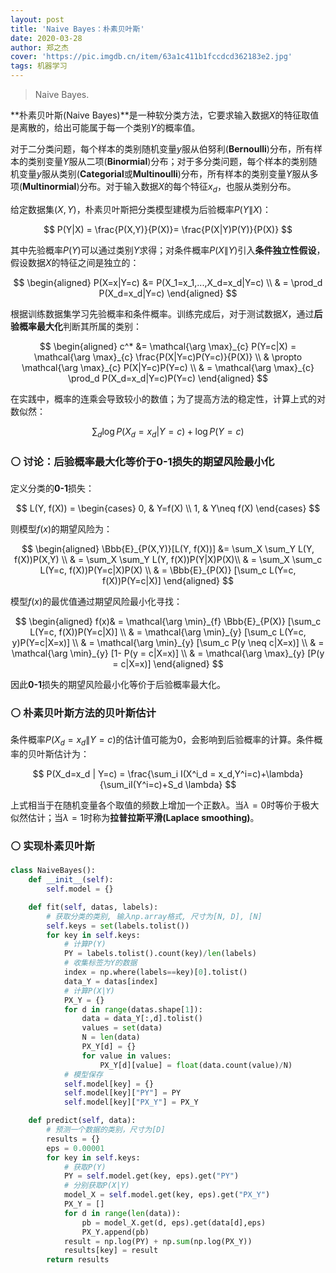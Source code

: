 ```yaml
---
layout: post
title: 'Naive Bayes：朴素贝叶斯'
date: 2020-03-28
author: 郑之杰
cover: 'https://pic.imgdb.cn/item/63a1c411b1fccdcd362183e2.jpg'
tags: 机器学习
---
```


> Naive Bayes.

**朴素贝叶斯(Naive Bayes)**是一种软分类方法，它要求输入数据$X$的特征取值是离散的，给出可能属于每一个类别$Y$的概率值。

对于二分类问题，每个样本的类别随机变量$y$服从伯努利(**Bernoulli**)分布，所有样本的类别变量$Y$服从二项(**Binormial**)分布；对于多分类问题，每个样本的类别随机变量$y$服从类别(**Categorial**或**Multinoulli**)分布，所有样本的类别变量$Y$服从多项(**Multinormial**)分布。对于输入数据$X$的每个特征$x_d$，也服从类别分布。

给定数据集$(X,Y)$，朴素贝叶斯把分类模型建模为后验概率$P(Y\|X)$：

$$ P(Y|X) = \frac{P(X,Y)}{P(X)}= \frac{P(X|Y)P(Y)}{P(X)} $$

其中先验概率$P(Y)$可以通过类别$Y$求得；对条件概率$P(X\|Y)$引入**条件独立性假设**，假设数据$X$的特征之间是独立的：

$$ \begin{aligned} P(X=x|Y=c) &= P(X_1=x_1,...,X_d=x_d|Y=c) \\ & = \prod_d P(X_d=x_d|Y=c) \end{aligned} $$

根据训练数据集学习先验概率和条件概率。训练完成后，对于测试数据$X$，通过**后验概率最大化**判断其所属的类别：

$$ \begin{aligned} c^* &= \mathcal{\arg \max}_{c} P(Y=c|X) = \mathcal{\arg \max}_{c} \frac{P(X|Y=c)P(Y=c)}{P(X)} \\ & \propto  \mathcal{\arg \max}_{c} P(X|Y=c)P(Y=c) \\ & =  \mathcal{\arg \max}_{c} \prod_d P(X_d=x_d|Y=c)P(Y=c) \end{aligned} $$

在实践中，概率的连乘会导致较小的数值；为了提高方法的稳定性，计算上式的对数似然：

$$ \sum_d \log P(X_d=x_d|Y=c) + \log P(Y=c) $$

### ⚪ 讨论：后验概率最大化等价于0-1损失的期望风险最小化

定义分类的**0-1**损失：

$$ L(Y, f(X)) = \begin{cases} 0, & Y=f(X) \\ 1, & Y\neq f(X) \end{cases} $$

则模型$f(x)$的期望风险为：

$$ \begin{aligned} \Bbb{E}_{P(X,Y)}[L(Y, f(X))] &= \sum_X \sum_Y L(Y, f(X))P(X,Y) \\ & = \sum_X \sum_Y L(Y, f(X))P(Y|X)P(X)\\ & = \sum_X \sum_c L(Y=c, f(X))P(Y=c|X)P(X) \\ & = \Bbb{E}_{P(X)} [\sum_c L(Y=c, f(X))P(Y=c|X)] \end{aligned} $$

模型$f(x)$的最优值通过期望风险最小化寻找：

$$ \begin{aligned} f(x)& = \mathcal{\arg \min}_{f} \Bbb{E}_{P(X)} [\sum_c L(Y=c, f(X))P(Y=c|X)] \\ & = \mathcal{\arg \min}_{y}  [\sum_c L(Y=c, y)P(Y=c|X=x)] \\ & = \mathcal{\arg \min}_{y}  [\sum_c P(y \neq c|X=x)] \\ & = \mathcal{\arg \min}_{y}  [1- P(y = c|X=x)] \\ & = \mathcal{\arg \max}_{y}  [P(y = c|X=x)] \end{aligned} $$

因此**0-1**损失的期望风险最小化等价于后验概率最大化。

### ⚪ 朴素贝叶斯方法的贝叶斯估计

条件概率$P(X_d=x_d \| Y=c)$的估计值可能为$0$，会影响到后验概率的计算。条件概率的贝叶斯估计为：

$$ P(X_d=x_d | Y=c) = \frac{\sum_i I(X^i_d = x_d,Y^i=c)+\lambda}{\sum_iI(Y^i=c)+S_d \lambda} $$

上式相当于在随机变量各个取值的频数上增加一个正数$\lambda$。当$\lambda=0$时等价于极大似然估计；当$\lambda=1$时称为**拉普拉斯平滑(Laplace smoothing)**。

### ⚪ 实现朴素贝叶斯

```python
class NaiveBayes():
    def __init__(self):
        self.model = {}

    def fit(self, datas, labels):
        # 获取分类的类别, 输入np.array格式, 尺寸为[N, D], [N]
        self.keys = set(labels.tolist())        
        for key in self.keys:
            # 计算P(Y)
            PY = labels.tolist().count(key)/len(labels)
            # 收集标签为Y的数据
            index = np.where(labels==key)[0].tolist()
            data_Y = datas[index]
            # 计算P(X|Y)
            PX_Y = {}
            for d in range(datas.shape[1]):
                data = data_Y[:,d].tolist()
                values = set(data)
                N = len(data)
                PX_Y[d] = {}
                for value in values:
                    PX_Y[d][value] = float(data.count(value)/N)
            # 模型保存
            self.model[key] = {}
            self.model[key]["PY"] = PY
            self.model[key]["PX_Y"] = PX_Y

    def predict(self, data):
        # 预测一个数据的类别，尺寸为[D]
        results = {}
        eps = 0.00001
        for key in self.keys:
            # 获取P(Y)
            PY = self.model.get(key, eps).get("PY")
            # 分别获取P(X|Y)
            model_X = self.model.get(key, eps).get("PX_Y")
            PX_Y = []
            for d in range(len(data)):
                pb = model_X.get(d, eps).get(data[d],eps)
                PX_Y.append(pb)
            result = np.log(PY) + np.sum(np.log(PX_Y))
            results[key] = result
        return results
```